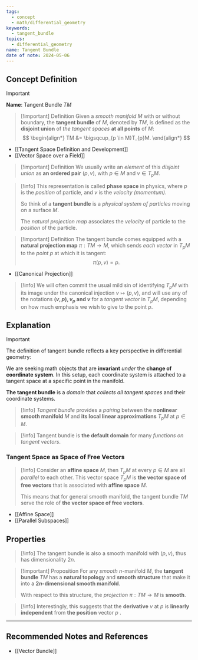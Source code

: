 ```yaml
---
tags:
  - concept
  - math/differential_geometry
keywords:
  - tangent_bundle
topics:
  - differential_geometry
name: Tangent Bundle
date of note: 2024-05-06
---
```


## Concept Definition

>[!important]
>**Name**: Tangent Bundle $TM$

>[!important] Definition 
>Given a *smooth manifold* $M$ with or without boundary, the **tangent bundle** of $M$, denoted by $TM$, is defined as the **disjoint union** of *the tangent spaces* **at all points** of $M$:
>$$
> \begin{align*}
> TM &= \bigsqcup_{p \in M}T_{p}M.
> \end{align*}
>$$ 

- [[Tangent Space Definition and Development]]
- [[Vector Space over a Field]]

>[!important] Definition
>We usually write an *element* of this *disjoint union* as **an ordered pair** $(p, v)$, with $p \in M$ and $v \in T_{p}M$.

>[!info]
>This representation is called **phase space** in physics, where $p$ is the *position* of particle, and $v$ is the *velocity (momentum)*. 
>
>So think of a **tangent bundle** is a *physical system of particles* moving on a surface $M$.
>
>The *natural projection map* associates the *velocity* of particle to the *position* of the particle.

>[!important] Definition
>The tangent bundle comes equipped with a **natural projection map** $\pi: TM \rightarrow M$, which sends *each vector* in $T_{p}M$ to the *point* $p$ at which it is tangent: $$\pi(p, v) = p.$$

- [[Canonical Projection]]

>[!info]
>We will often commit the usual mild sin of identifying $T_{p}M$ with its image under the canonical injection $v \mapsto (p, v)$, and will use any of the notations **$(v, p),  v_{p}$ and $v$** for a *tangent vector* in $T_{p}M$, depending on how much emphasis we wish to give to the point $p$.


## Explanation

>[!important]
>The definition of tangent bundle reflects a key perspective in differential geometry:
>
>We are seeking math objects that are **invariant** *under* the **change of coordinate system**. In this setup, each coordinate system is attached to a tangent space at a specific point in the manifold.
>
>**The tangent bundle** is a *domain* that *collects all  tangent spaces* and their coordinate systems.

>[!info]
>*Tangent bundle* provides a *pairing* between the **nonlinear smooth manifold** $M$ and **its local linear approximations** $T_{p}M$ at $p\in M$.

>[!info]
>Tangent bundle is **the default domain** for many *functions on tangent vectors*.

### Tangent Space as Space of Free Vectors


>[!info]
>Consider an **affine space** $M$, then $T_{p}M$ at every $p\in M$ are all *parallel* to each other. This vector space $T_{p}M$ is **the vector space of free vectors** that is associated with **affine space** $M$.
>
>This means that for general smooth manifold, the tangent bundle $TM$ serve the role of **the vector space of free vectors**.

- [[Affine Space]]
- [[Parallel Subspaces]]

## Properties

>[!info]
>The tangent bundle is also a smooth manifold with $(p, v)$, thus has dimensionality $2n$.

>[!important] Proposition
>For any *smooth* $n$-manifold $M$, the **tangent bundle** $TM$ has a **natural topology** and **smooth structure** that make it into a **$2n$-dimensional smooth manifold**. 
>
>With respect to this structure, the *projection* $\pi: TM \rightarrow M$ is **smooth**.

>[!info]
>Interestingly, this suggests that the **derivative** $v$ at $p$ is **linearly independent** from **the position** vector $p$ .






-----------
##  Recommended Notes and References



- [[Vector Bundle]]